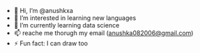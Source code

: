 - 👋 Hi, I’m @anushkxa
- 👀 I’m interested in learning new languages
- 🌱 I’m currently learning data science
- 📫 reache me thorugh my email (anushka082006@gmail.com)
- ⚡ Fun fact: I can draw too

<!---
anushkxa/anushkxa is a ✨ special ✨ repository because its `README.md` (this file) appears on your GitHub profile.
You can click the Preview link to take a look at your changes.
--->
